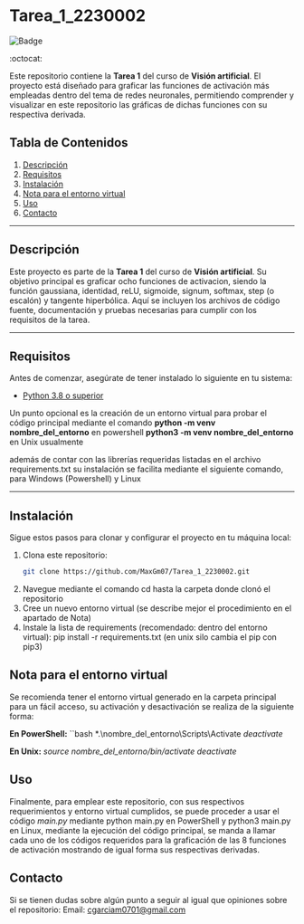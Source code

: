 # Tarea_1_2230002

![Badge](https://img.shields.io/badge/Estado-Completado-brightgreen)

:octocat:

Este repositorio contiene la **Tarea 1** del curso de **Visión artificial**. El proyecto está diseñado para graficar las funciones de activación más empleadas dentro del tema de redes neuronales, permitiendo comprender y visualizar en este repositorio las gráficas de dichas funciones con su respectiva derivada.


## Tabla de Contenidos

1. [Descripción](#descripción)
2. [Requisitos](#requisitos)
3. [Instalación](#instalación)
4. [Nota para el entorno virtual](#nota-para-el-entorno-virtual)
5. [Uso](#uso)
6. [Contacto](#contacto)

---

## Descripción

Este proyecto es parte de la **Tarea 1** del curso de **Visión artificial**. Su objetivo principal es graficar ocho funciones de activacion, siendo la función gaussiana, identidad, reLU, sigmoide, signum, softmax, step (o escalón) y tangente hiperbólica. Aquí se incluyen los archivos de código fuente, documentación y pruebas necesarias para cumplir con los requisitos de la tarea.

---

## Requisitos

Antes de comenzar, asegúrate de tener instalado lo siguiente en tu sistema:

- [Python 3.8 o superior](https://www.python.org/downloads/) 

Un punto opcional es la creación de un entorno virtual para probar el código principal mediante el comando
**python -m venv nombre_del_entorno** en powershell
**python3 -m venv nombre_del_entorno** en Unix usualmente

además de contar con las librerías requeridas listadas en el archivo requirements.txt
su instalación se facilita mediante el siguiente comando, para Windows (Powershell) y Linux


---
## Instalación

Sigue estos pasos para clonar y configurar el proyecto en tu máquina local:

1. Clona este repositorio:
   ```bash
   git clone https://github.com/MaxGm07/Tarea_1_2230002.git
2. Navegue mediante el comando cd hasta la carpeta donde clonó el repositorio
3. Cree un nuevo entorno virtual (se describe mejor el procedimiento en el apartado de Nota)
4. Instale la lista de requirements (recomendado: dentro del entorno virtual):
    pip install -r requirements.txt (en unix silo cambia el pip con pip3)



## Nota para el entorno virtual
Se recomienda tener el entorno virtual generado en la carpeta principal para un fácil acceso, su activación y desactivación se realiza de la siguiente forma: 

**En PowerShell:**
``bash
*.\nombre_del_entorno\Scripts\Activate
*deactivate*

**En Unix:**
*source nombre_del_entorno/bin/activate*
*deactivate*

## Uso
Finalmente, para emplear este repositorio, con sus respectivos requerimientos y entorno virtual cumplidos, se puede proceder a usar el código *main.py* mediante python main.py en PowerShell y python3 main.py en Linux, mediante la ejecución del código principal, se manda a llamar cada uno de los códigos requeridos para la graficación de las 8 funciones de activación mostrando de igual forma sus respectivas derivadas.

## Contacto
Si se tienen dudas sobre algún punto a seguir al igual que opiniones sobre el repositorio:
Email: cgarciam0701@gmail.com